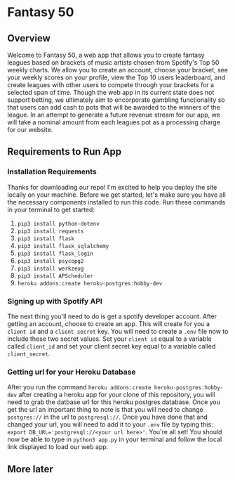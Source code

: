 # Fantasy 50

## Overview

Welcome to Fantasy 50, a web app that allows you to create fantasy leagues based on brackets of music artists chosen from Spotify's Top 50 weekly charts. We allow you to create an account, choose your bracket, see your weekly scores on your profile, view the Top 10 users leaderboard, and create leagues with other users to compete through your brackets for a selected span of time. Though the web app in its current state does not support betting, we ultimately aim to encorporate gambling functionality so that users can add cash to pots that will be awarded to the winners of the league. In an attempt to generate a future revenue stream for our app, we will take a nominal amount from each leagues pot as a processing charge for our website. 

## Requirements to Run App

### Installation Requirements

Thanks for downloading our repo! I'm excited to help you deploy the site locally on your machine. 
Before we get started, let's make sure you have all the necessary components installed to run this code.
Run these commands in your terminal to get started:
1. `pip3 install python-dotenv`
2. `pip3 install requests`
3. `pip3 install flask`
4. `pip3 install flask_sqlalchemy`
5. `pip3 install flask_login`
6. `pip3 install psycopg2`
7. `pip3 install werkzeug`
8. `pip3 install APScheduler`
9. `heroku addons:create heroku-postgres:hobby-dev`

### Signing up with Spotify API

The next thing you'll need to do is get a spotify developer account. After getting an account, choose to create an app. This will create for you a `client id` and a `client secret` key. You will need to create a `.env` file now to include these two secret values. Set your `client id` equal to a variable called `client_id` and set your client secret key equal to a variable called `client_secret`. 

### Getting url for your Heroku Database

After you run the command `heroku addons:create heroku-postgres:hobby-dev` after creating a heroku app for your clone of this repository, you will need to grab the datbase url for this heroku postgres database. Once you get the url an important thing to note is that you will need to change `postgres://` in the url to `postgresql://`. Once you have done that and changed your url, you will need to add it to your `.env` file by typing this: `export DB_URL='postgresql://<your url here>'`. You're all set! You should now be able to type in `python3 app.py` in your terminal and follow the local link displayed to load our web app. 


## More later